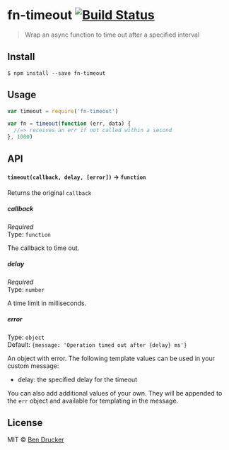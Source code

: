# fn-timeout [![Build Status](https://travis-ci.org/bendrucker/fn-timeout.svg?branch=master)](https://travis-ci.org/bendrucker/fn-timeout)

> Wrap an async function to time out after a specified interval


## Install

```
$ npm install --save fn-timeout
```


## Usage

```js
var timeout = require('fn-timeout')

var fn = timeout(function (err, data) {
  //=> receives an err if not called within a second  
}, 1000)
```

## API

#### `timeout(callback, delay, [error])` -> `function`

Returns the original `callback`

##### callback

*Required*  
Type: `function`

The callback to time out.

##### delay

*Required*  
Type: `number`

A time limit in milliseconds.

##### error

Type: `object`  
Default: `{message: 'Operation timed out after {delay} ms'}`

An object with error. The following template values can be used in your custom message:

* delay: the specified delay for the timeout

You can also add additional values of your own. They will be appended to the `err` object and available for templating in the message.


## License

MIT © [Ben Drucker](http://bendrucker.me)
